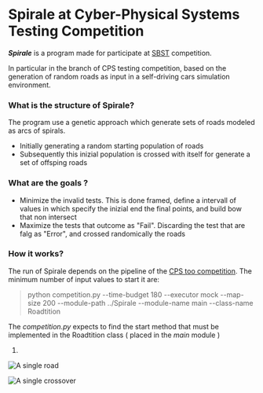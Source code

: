 # Spirale at Cyber-Physical Systems Testing Competition

**_Spirale_** is a program made for participate at [SBST](https://sbst21.github.io/tools/) competition.

In particular in the branch of CPS testing competition, based on the generation of random roads as input in a self-driving cars simulation environment.

### What is the structure of Spirale?

The program use a genetic approach which generate sets of roads modeled as arcs of spirals.
- Initially generating a random starting population of roads
- Subsequently this inizial population is crossed with itself for generate a set of offsping roads

### What are the goals ?

- Minimize the invalid tests. This is done framed, define a intervall of values in which specify the inizial end the final points, and build bow that non intersect
- Maximize the tests that outcome as "Fail". Discarding the test that are falg as "Error", and crossed randomically the roads

### How it works?
The run of Spirale depends on the pipeline of the [CPS too competition](https://github.com/sbft-cps-tool-competition/cps-tool-competition).
The minimum number of input values to start it are:
> python competition.py --time-budget 180 --executor mock --map-size 200 --module-path ../Spirale --module-name main --class-name Roadtition

The _competition.py_ expects to find the start method that must be implemented in the Roadtition class ( placed in the _main_ module )

1)

![A single road](https://user-images.githubusercontent.com/108838837/211591654-c62199c8-abfb-4670-a79e-a2e403217710.png)

![A single crossover](https://user-images.githubusercontent.com/108838837/211593200-c45bdaf3-5112-4f08-98e7-a58d4e1c5206.png)
